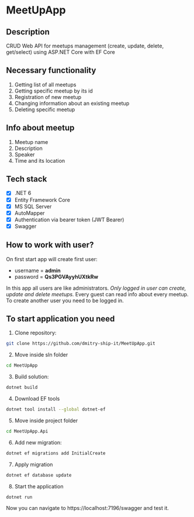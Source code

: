# MeetUpApp

## Description

CRUD Web API for meetups management (create, update, delete, get/select) using ASP.NET Core with EF Core

## Necessary functionality

1. Getting list of all meetups
2. Getting specific meetup by its id
3. Registration of new meetup
4. Changing information about an existing meetup
5. Deleting specific meetup

## Info about meetup

1. Meetup name
2. Description
3. Speaker
4. Time and its location

## Tech stack

- [x] .NET 6
- [x] Entity Framework Core
- [x] MS SQL Server
- [x] AutoMapper
- [x] Authentication via bearer token (JWT Bearer)
- [x] Swagger

## How to work with user?

On first start app will create first user:

- username = **admin**
- password = **Qs3PGVAyyhUXtkRw**

In this app all users are like administrators. _Only logged in user can create, update and delete meetups._ Every guest can read info about every meetup. To create another user you need to be logged in.

## To start application you need

1. Clone repository:

```sh
git clone https://github.com/dmitry-ship-it/MeetUpApp.git
```

2. Move inside sln folder

```sh
cd MeetUpApp
```

3. Build solution:

```sh
dotnet build
```

4. Download EF tools

```sh
dotnet tool install --global dotnet-ef
```

5. Move inside project folder

```sh
cd MeetUpApp.Api
```

6. Add new migration:

```sh
dotnet ef migrations add InitialCreate
```

7. Apply migration

```sh
dotnet ef database update
```

8. Start the application

```sh
dotnet run
```

Now you can navigate to https://localhost:7196/swagger and test it.
